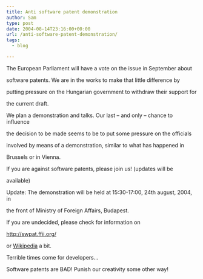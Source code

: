```yaml
---
title: Anti software patent demonstration
author: Sam
type: post
date: 2004-08-14T23:16:00+00:00
url: /anti-software-patent-demonstration/
tags:
  - blog

---
```

The European Parliament will have a vote on the issue in September about
  
software patents. We are in the works to make that little difference by
  
putting pressure on the Hungarian government to withdraw their support for
  
the current draft.

We plan a demonstration and talks. Our last &#8211; and only &#8211; chance to influence
  
the decision to be made seems to be to put some pressure on the officials
  
involved by means of a demonstration, similar to what has happened in
  
Brussels or in Vienna.

If you are against software patents, please join us! (updates will be
  
available)

Update: The demonstration will be held at 15:30-17:00, 24th august, 2004, in
  
the front of Ministry of Foreign Affairs, Budapest.

If you are undecided, please check for information on
  
<http://swpat.ffii.org/>
  
or [Wikipedia][1] a bit.

Terrible times come for developers&#8230;

Software patents are BAD! Punish our creativity some other way!


 [1]: https://en.wikipedia.org/wiki/Software_patent